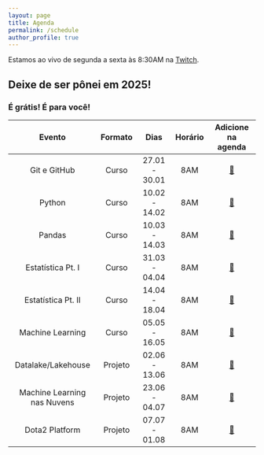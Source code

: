 ```yaml
---
layout: page
title: Agenda
permalink: /schedule
author_profile: true
---
```


Estamos ao vivo de segunda a sexta às 8:30AM na [Twitch](https://twitch.tv/teomewhy).

## Deixe de ser pônei em 2025!
### É grátis! É para você!

| Evento | Formato | Dias | Horário | Adicione na agenda |
| :---: | :---: | :---: | :--: | :---: |
| Git e GitHub | Curso | 27.01 - 30.01 | 8AM | [:link:](https://calendar.google.com/calendar/event?action=TEMPLATE&tmeid=MW5hbTdvM3M0cDRhcnBpaGRwb3NrNWh1aHVfMjAyNTAxMjdUMTEwMDAwWiB0ZW9AdGVvbWV3aHkub3Jn&tmsrc=teo%40teomewhy.org&scp=ALL) |
| Python | Curso | 10.02 - 14.02 | 8AM | [:link:](https://calendar.google.com/calendar/event?action=TEMPLATE&tmeid=Mm9laTlqaWlwOWxucjJrbDFkbnFzdjJham5fMjAyNTAyMTBUMTEwMDAwWiB0ZW9AdGVvbWV3aHkub3Jn&tmsrc=teo%40teomewhy.org&scp=ALL) |
| Pandas | Curso | 10.03 - 14.03 | 8AM | [:link:](https://calendar.google.com/calendar/event?action=TEMPLATE&tmeid=NWlwNzdub2IyNTlibGFzdHY3MWVsajZtNzBfMjAyNTAzMTBUMTEwMDAwWiB0ZW9AdGVvbWV3aHkub3Jn&tmsrc=teo%40teomewhy.org&scp=ALL) |
| Estatística Pt. I | Curso | 31.03 - 04.04 | 8AM | [:link:](https://calendar.google.com/calendar/event?action=TEMPLATE&tmeid=NTZpa3FxbzRja2ZjOWVjdmdzNXYycjh1c3BfMjAyNTAzMzFUMTEwMDAwWiB0ZW9AdGVvbWV3aHkub3Jn&tmsrc=teo%40teomewhy.org&scp=ALL) |
| Estatística Pt. II | Curso | 14.04 - 18.04 | 8AM | [:link:](https://calendar.google.com/calendar/event?action=TEMPLATE&tmeid=MDVpcHZoYWUybW1uZ2d2NzliZW50ZWxsdDFfMjAyNTA0MTRUMTEwMDAwWiB0ZW9AdGVvbWV3aHkub3Jn&tmsrc=teo%40teomewhy.org&scp=ALL) |
| Machine Learning | Curso | 05.05 - 16.05 | 8AM | [:link:](https://calendar.google.com/calendar/event?action=TEMPLATE&tmeid=MTl0bnVjbGJldHNsNjU4dWg0ajgxc3BhdXVfMjAyNTA1MDVUMTEwMDAwWiB0ZW9AdGVvbWV3aHkub3Jn&tmsrc=teo%40teomewhy.org&scp=ALL) |
| Datalake/Lakehouse | Projeto | 02.06 - 13.06 | 8AM | [:link:](https://calendar.google.com/calendar/event?action=TEMPLATE&tmeid=NDhsODJ2ZGk1YjI0djF2ODRxaGJvYmQxZTZfMjAyNTA2MDJUMTEwMDAwWiB0ZW9AdGVvbWV3aHkub3Jn&tmsrc=teo%40teomewhy.org&scp=ALL) |
| Machine Learning nas Nuvens | Projeto | 23.06 - 04.07 | 8AM | [:link:](https://calendar.google.com/calendar/event?action=TEMPLATE&tmeid=N2QzanViZzM4MWg0YmZpamc5cHYzZjNhdmpfMjAyNTA2MjNUMTEwMDAwWiB0ZW9AdGVvbWV3aHkub3Jn&tmsrc=teo%40teomewhy.org&scp=ALL) |
| Dota2 Platform | Projeto | 07.07 - 01.08 | 8AM | [:link:](https://calendar.google.com/calendar/event?action=TEMPLATE&tmeid=NzhnYXZzaXZoc3B0cjJvNGlob2duc3ZlbTJfMjAyNTA3MDdUMTEwMDAwWiB0ZW9AdGVvbWV3aHkub3Jn&tmsrc=teo%40teomewhy.org&scp=ALL) |
